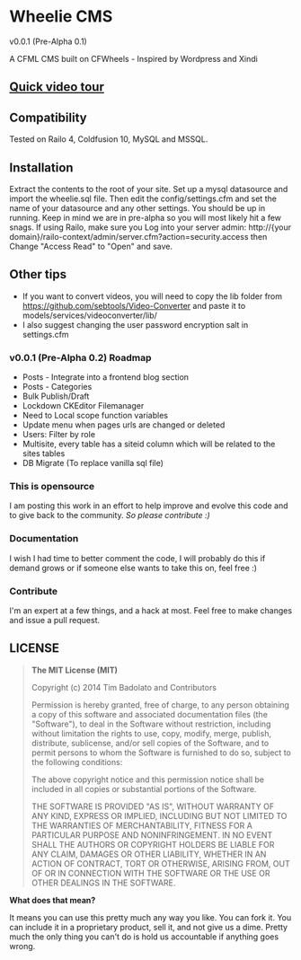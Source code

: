 # Wheelie CMS
v0.0.1 (Pre-Alpha 0.1)
 
A CFML CMS built on CFWheels - Inspired by Wordpress and Xindi

## [Quick video tour](http://youtu.be/7AAMkGP-y3E)

## Compatibility

Tested on Railo 4, Coldfusion 10, MySQL and MSSQL.

## Installation

Extract the contents to the root of your site. Set up a mysql datasource and import the wheelie.sql file. Then edit the config/settings.cfm and set the name of your datasource and any other settings. You should be up in running. Keep in mind we are in pre-alpha so you will most likely hit a few snags. If using Railo, make sure you Log into your server admin:
http://{your domain}/railo-context/admin/server.cfm?action=security.access then Change "Access Read" to "Open" and save.

## Other tips

* If you want to convert videos, you will need to copy the lib folder from https://github.com/sebtools/Video-Converter and paste it to models/services/videoconverter/lib/
* I also suggest changing the user password encryption salt in settings.cfm

### v0.0.1 (Pre-Alpha 0.2) Roadmap

* Posts - Integrate into a frontend blog section
* Posts - Categories
* Bulk Publish/Draft
* Lockdown CKEditor Filemanager
* Need to Local scope function variables
* Update menu when pages urls are changed or deleted
* Users: Filter by role
* Multisite, every table has a siteid column which will be related to the sites tables
* DB Migrate (To replace vanilla sql file)

### This is opensource

I am posting this work in an effort to help improve and evolve this code and to give back to the community. *So please contribute :)*

### Documentation

I wish I had time to better comment the code, I will probably do this if demand grows or if someone else wants to take this on, feel free :)

### Contribute

I'm an expert at a few things, and a hack at most. Feel free to make changes and issue a pull request.

## LICENSE

>**The MIT License (MIT)**
>
>Copyright (c) 2014 Tim Badolato and Contributors
>
>Permission is hereby granted, free of charge, to any person obtaining a copy of this software and associated documentation files (the "Software"), to deal in the Software without restriction, including without limitation the rights to use, copy, modify, merge, publish, distribute, sublicense, and/or sell copies of the Software, and to permit persons to whom the Software is furnished to do so, subject to the following conditions:
>
>The above copyright notice and this permission notice shall be included in all copies or substantial portions of the Software.
>
>THE SOFTWARE IS PROVIDED "AS IS", WITHOUT WARRANTY OF ANY KIND, EXPRESS OR IMPLIED, INCLUDING BUT NOT LIMITED TO THE WARRANTIES OF MERCHANTABILITY, FITNESS FOR A PARTICULAR PURPOSE AND NONINFRINGEMENT. IN NO EVENT SHALL THE AUTHORS OR COPYRIGHT HOLDERS BE LIABLE FOR ANY CLAIM, DAMAGES OR OTHER LIABILITY, WHETHER IN AN ACTION OF CONTRACT, TORT OR OTHERWISE, ARISING FROM, OUT OF OR IN CONNECTION WITH THE SOFTWARE OR THE USE OR OTHER DEALINGS IN THE SOFTWARE.

**What does that mean?**

It means you can use this pretty much any way you like. You can fork it. You can include it in a proprietary product, sell it, and not give us a dime. Pretty much the only thing you can't do is hold us accountable if anything goes wrong.